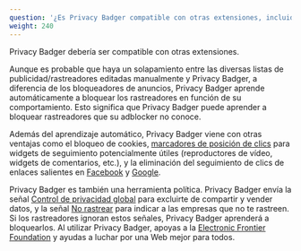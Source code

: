 ```yaml
---
question: '¿Es Privacy Badger compatible con otras extensiones, incluidos otros bloqueadores de anuncios?'
weight: 240
---
```


Privacy Badger debería ser compatible con otras extensiones.

Aunque es probable que haya un solapamiento entre las diversas listas de publicidad/rastreadores editadas manualmente y Privacy Badger, a diferencia de los bloqueadores de anuncios, Privacy Badger aprende automáticamente a bloquear los rastreadores en función de su comportamiento. Esto significa que Privacy Badger puede aprender a bloquear rastreadores que su adblocker no conoce.

Además del aprendizaje automático, Privacy Badger viene con otras ventajas como el bloqueo de cookies, [marcadores de posición de clics](#How-does-Privacy-Badger-handle-social-media-widgets) para widgets de seguimiento potencialmente útiles (reproductores de vídeo, widgets de comentarios, etc.), y la eliminación del seguimiento de clics de enlaces salientes en [Facebook](https://www.eff.org/deeplinks/2018/05/privacy-badger-rolls-out-new-ways-fight-facebook-tracking) y [Google](https://www.eff.org/deeplinks/2018/10/privacy-badger-now-fights-more-sneaky-google-tracking).

Privacy Badger es también una herramienta política. Privacy Badger envía la señal [Control de privacidad global](https://globalprivacycontrol.org/) para excluirte de compartir y vender datos, y la señal [No rastrear](https://www.eff.org/issues/do-not-track) para indicar a las empresas que no te rastreen. Si los rastreadores ignoran estos señales, Privacy Badger aprenderá a bloquearlos. Al utilizar Privacy Badger, apoyas a la [Electronic Frontier Foundation](https://www.eff.org/) y ayudas a luchar por una Web mejor para todos.
